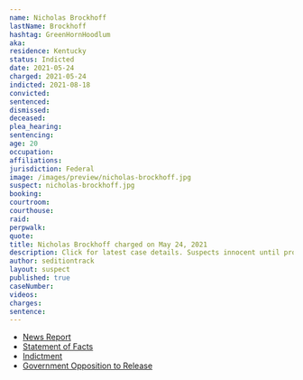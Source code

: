 ```yaml
---
name: Nicholas Brockhoff
lastName: Brockhoff
hashtag: GreenHornHoodlum
aka:
residence: Kentucky
status: Indicted
date: 2021-05-24
charged: 2021-05-24
indicted: 2021-08-18
convicted:
sentenced:
dismissed:
deceased:
plea_hearing:
sentencing:
age: 20
occupation:
affiliations:
jurisdiction: Federal
image: /images/preview/nicholas-brockhoff.jpg
suspect: nicholas-brockhoff.jpg
booking:
courtroom:
courthouse:
raid:
perpwalk:
quote:
title: Nicholas Brockhoff charged on May 24, 2021
description: Click for latest case details. Suspects innocent until proven guilty.
author: seditiontrack
layout: suspect
published: true
caseNumber:
videos:
charges:
sentence:
---
```

- [News Report](https://www.whas11.com/article/news/crime/kentucky-man-charges-jan-6-capitol-riot-nicholas-james-brockhoff-insurrection/417-242a7574-396c-492c-9479-35057a5994c2)
- [Statement of Facts](https://www.justice.gov/usao-dc/case-multi-defendant/file/1398871/download)
- [Indictment](https://www.justice.gov/usao-dc/case-multi-defendant/file/1450531/download)
- [Government Opposition to Release](https://extremism.gwu.edu/sites/g/files/zaxdzs2191/f/Nicholas%20Brockhoff%20Government%20Opposition%20to%20Motion%20for%20Pretrial%20Release.pdf)
